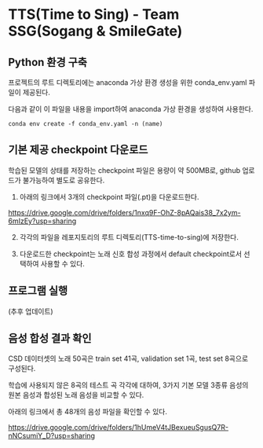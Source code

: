# TTS(Time to Sing) -  Team SSG(Sogang & SmileGate)

## Python 환경 구축

프로젝트의 루트 디렉토리에는 anaconda 가상 환경 생성을 위한 conda_env.yaml 파일이 제공된다.

다음과 같이 이 파일을 내용을 import하여 anaconda 가상 환경을 생성하여 사용한다.

```
conda env create -f conda_env.yaml -n (name)
```

## 기본 제공 checkpoint 다운로드

학습된 모델의 상태를 저장하는 checkpoint 파일은 용량이 약 500MB로, github 업로드가 불가능하여 별도로 공유한다.

1. 아래의 링크에서 3개의 checkpoint 파일(.pt)을 다운로드한다.

https://drive.google.com/drive/folders/1nxq9F-OhZ-8pAQais38_7x2ym-6mIzEy?usp=sharing

2. 각각의 파일을 레포지토리의 루트 디렉토리(TTS-time-to-sing)에 저장한다.

3. 다운로드한 checkpoint는 노래 신호 합성 과정에서 default checkpoint로서 선택하여 사용할 수 있다.

## 프로그램 실행

(추후 업데이트)

## 음성 합성 결과 확인

CSD 데이터셋의 노래 50곡은 train set 41곡, validation set 1곡, test set 8곡으로 구성된다.

학습에 사용되지 않은 8곡의 테스트 곡 각각에 대하여, 3가지 기본 모델 3종류 음성의 원본 음성과 합성된 노래 음성을 비교할 수 있다.

아래의 링크에서 총 48개의 음성 파일을 확인할 수 있다.

https://drive.google.com/drive/folders/1hUmeV4tJBexueuSgusQ7R-nNCsumiY_D?usp=sharing
